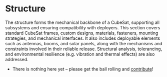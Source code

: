 # Structure

The structure forms the mechanical backbone of a CubeSat, supporting all subsystems and ensuring compatibility with deployers. This section covers standard CubeSat frames, custom designs, materials, fasteners, mounting strategies, and mechanical interfaces. It also includes deployable elements such as antennas, booms, and solar panels, along with the mechanisms and constraints involved in their reliable release. Structural analysis, tolerancing, and environmental resilience (e.g. vibration and thermal effects) are also addressed.

- There is nothing here yet – please get the ball rolling and [contribute](../contributing.md)!